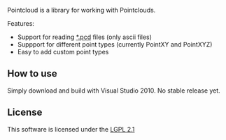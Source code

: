 Pointcloud is a library for working with Pointclouds.

Features:
- Support for reading [*.pcd](http://pointclouds.org/documentation/tutorials/pcd_file_format.php#pcd-file-format) files (only ascii files)
- Suppport for different point types (currently PointXY and PointXYZ)
- Easy to add custom point types

How to use
----------
Simply download and build with Visual Studio 2010. No stable release yet.

License
-------
This software is licensed under the [LGPL 2.1](https://www.gnu.org/licenses/lgpl-2.1.txt) 
